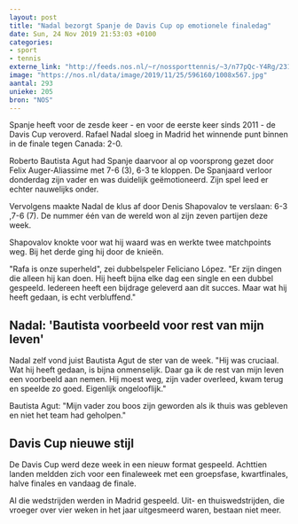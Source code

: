 ```yaml
---
layout: post
title: "Nadal bezorgt Spanje de Davis Cup op emotionele finaledag"
date: Sun, 24 Nov 2019 21:53:03 +0100
categories: 
- sport 
- tennis 
externe_link: "http://feeds.nos.nl/~r/nossporttennis/~3/n77pQc-Y4Rg/2311912"
image: "https://nos.nl/data/image/2019/11/25/596160/1008x567.jpg"
aantal: 293
unieke: 205
bron: "NOS"
---
```


<p>Spanje heeft voor de zesde keer - en voor de eerste keer sinds 2011 - de Davis Cup veroverd. Rafael Nadal sloeg in Madrid het winnende punt binnen in de finale tegen Canada: 2-0.</p>
<p>Roberto Bautista Agut had Spanje daarvoor al op voorsprong gezet door Felix Auger-Aliassime met 7-6 (3), 6-3 te kloppen. De Spanjaard verloor donderdag zijn vader en was duidelijk geëmotioneerd. Zijn spel leed er echter nauwelijks onder.</p>
<p>Vervolgens maakte Nadal de klus af door Denis Shapovalov te verslaan: 6-3 ,7-6 (7). De nummer één van de wereld won al zijn zeven partijen deze week.</p>
<p>Shapovalov knokte voor wat hij waard was en werkte twee matchpoints weg. Bij het derde ging hij door de knieën.</p>
<p>"Rafa is onze superheld", zei dubbelspeler Feliciano López. "Er zijn dingen die alleen hij kan doen. Hij heeft bijna elke dag een single en een dubbel gespeeld. Iedereen heeft een bijdrage geleverd aan dit succes. Maar wat hij heeft gedaan, is echt verbluffend."</p>
<h2>Nadal: 'Bautista voorbeeld voor rest van mijn leven'</h2>
<p>Nadal zelf vond juist Bautista Agut de ster van de week. "Hij was cruciaal. Wat hij heeft gedaan, is bijna onmenselijk. Daar ga ik de rest van mijn leven een voorbeeld aan nemen. Hij moest weg, zijn vader overleed, kwam terug en speelde zo goed. Eigenlijk ongelooflijk."</p>
<p>Bautista Agut: "Mijn vader zou boos zijn geworden als ik thuis was gebleven en niet het team had geholpen."</p>
<h2>Davis Cup nieuwe stijl</h2>
<p>De Davis Cup werd deze week in een nieuw format gespeeld. Achttien landen meldden zich voor een finaleweek met een groepsfase, kwartfinales, halve finales en vandaag de finale.</p>
<p>Al die wedstrijden werden in Madrid gespeeld. Uit- en thuiswedstrijden, die vroeger over vier weken in het jaar uitgesmeerd waren, bestaan niet meer.</p><img src="http://feeds.feedburner.com/~r/nossporttennis/~4/n77pQc-Y4Rg" height="1" width="1" alt=""/>
